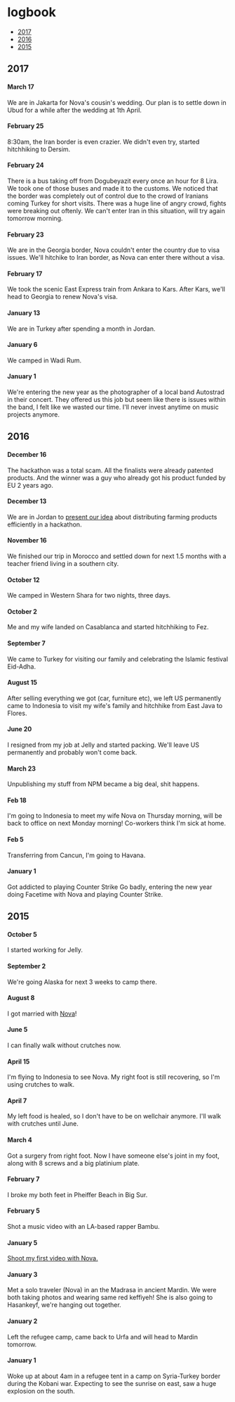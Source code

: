 # logbook

* [2017](#2017)
* [2016](#2016)
* [2015](#2015)

## 2017

#### March 17
We are in Jakarta for Nova's cousin's wedding. Our plan is to settle down in Ubud for a while after the wedding at 1th April.

#### February 25
8:30am, the Iran border is even crazier. We didn't even try, started hitchhiking to Dersim.

#### February 24
There is a bus taking off from Dogubeyazit every once an hour for 8 Lira. We took one of those buses and made it to the customs. We noticed that the border was
completely out of control due to the crowd of Iranians coming Turkey for short visits. There was a huge line of angry crowd, fights were breaking out oftenly.
We can't enter Iran in this situation, will try again tomorrow morning.

#### February 23
We are in the Georgia border, Nova couldn't enter the country due to visa issues. We'll hitchike to Iran border, as Nova can enter there without a visa.

#### February 17
We took the scenic East Express train from Ankara to Kars. After Kars, we'll head to Georgia to renew Nova's visa.

#### January 13
We are in Turkey after spending a month in Jordan.

#### January 6

We camped in Wadi Rum. 

#### January 1
We're entering the new year as the photographer of a local band Autostrad in their concert. They offered us this job but seem like there is issues within the band, I felt like we wasted our time. I'll never invest anytime on music projects anymore.

## 2016

#### December 16
The hackathon was a total scam. All the finalists were already patented products. And the winner was a guy who already got his product funded by EU 2 years ago.

#### December 13
We are in Jordan to [present our idea](http://slides.com/azer/farming) about distributing farming products efficiently in a hackathon.

#### November 16
We finished our trip in Morocco and settled down for next 1.5 months with a teacher friend living in a southern city.

#### October 12

We camped in Western Shara for two nights, three days. 

#### October 2
Me and my wife landed on Casablanca and started hitchhiking to Fez.

#### September 7
We came to Turkey for visiting our family and celebrating the Islamic festival Eid-Adha.

#### August 15
After selling everything we got (car, furniture etc), we left US permanently came to Indonesia to visit my wife's family and hitchhike from East Java to Flores.

#### June 20
I resigned from my job at Jelly and started packing. We'll leave US permanently and probably won't come back.

#### March 23
Unpublishing my stuff from NPM became a big deal, shit happens.

#### Feb 18
I'm going to Indonesia to meet my wife Nova on Thursday morning, will be back to office on next Monday morning! Co-workers think I'm sick at home.

#### Feb 5
Transferring from Cancun, I'm going to Havana.

#### January 1
Got addicted to playing Counter Strike Go badly, entering the new year doing Facetime with Nova and playing Counter Strike.

## 2015

#### October 5
I started working for Jelly.

#### September 2
We're going Alaska for next 3 weeks to camp there.

#### August 8
I got married with [Nova](http://novatogatorop.com)!

#### June 5
I can finally walk without crutches now.

#### April 15
I'm flying to Indonesia to see Nova. My right foot is still recovering, so I'm using crutches to walk.

#### April 7
My left food is healed, so I don't have to be on wellchair anymore. I'll walk with crutches until June.

#### March 4
Got a surgery from right foot. Now I have someone else's joint in my foot, along with 8 screws and a big platinium plate.

#### February 7
I broke my both feet in Pheiffer Beach in Big Sur.

#### February 5
Shot a music video with an LA-based rapper Bambu.

#### January 5
[Shoot my first video with Nova.](http://vimeo.com/azer/heskif)

#### January 3
Met a solo traveler (Nova) in an the Madrasa in ancient Mardin. We were both taking photos and wearing same red keffiyeh! She is also going to Hasankeyf, we're hanging out together.

#### January 2
Left the refugee camp, came back to Urfa and will head to Mardin tomorrow.

#### January 1
Woke up at about 4am in a refugee tent in a camp on Syria-Turkey border during the Kobani war. Expecting to see the sunrise on east, saw a huge explosion on the south.
